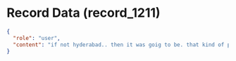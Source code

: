 # Record Data (record_1211)

```json
{
  "role": "user",
  "content": "if not hyderabad.. then it was goig to be. that kind of profesional but high calibre tech work (which is not chennai which has only zoho and freshworks) its either bengaluru or? where else?\n"
}
```
